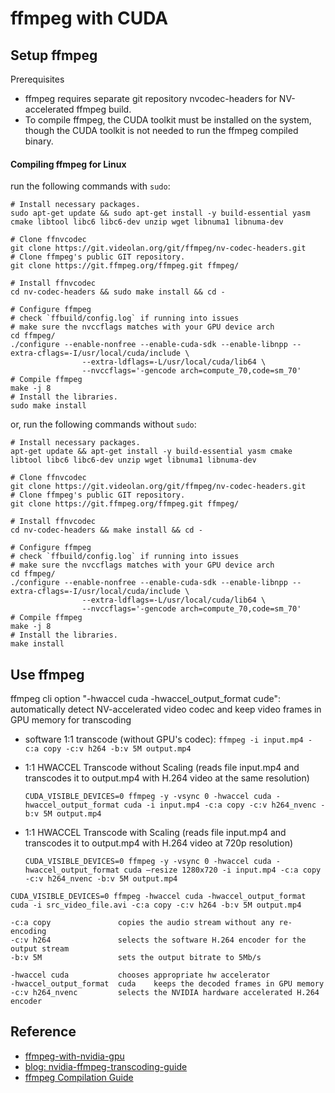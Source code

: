 # ffmpeg with CUDA

## Setup ffmpeg

Prerequisites

- ffmpeg requires separate git repository nvcodec-headers for NV-accelerated ffmpeg build.
- To compile ffmpeg, the CUDA toolkit must be installed on the system, though the CUDA toolkit is not needed to run the ffmpeg compiled binary.


#### Compiling ffmpeg for Linux

run the following commands with `sudo`:

```
# Install necessary packages.
sudo apt-get update && sudo apt-get install -y build-essential yasm cmake libtool libc6 libc6-dev unzip wget libnuma1 libnuma-dev

# Clone ffnvcodec
git clone https://git.videolan.org/git/ffmpeg/nv-codec-headers.git
# Clone ffmpeg's public GIT repository.
git clone https://git.ffmpeg.org/ffmpeg.git ffmpeg/

# Install ffnvcodec
cd nv-codec-headers && sudo make install && cd -

# Configure ffmpeg
# check `ffbuild/config.log` if running into issues
# make sure the nvccflags matches with your GPU device arch
cd ffmpeg/
./configure --enable-nonfree --enable-cuda-sdk --enable-libnpp --extra-cflags=-I/usr/local/cuda/include \
                --extra-ldflags=-L/usr/local/cuda/lib64 \
                --nvccflags='-gencode arch=compute_70,code=sm_70'
# Compile ffmpeg
make -j 8
# Install the libraries.
sudo make install
```

or, run the following commands without `sudo`:

```
# Install necessary packages.
apt-get update && apt-get install -y build-essential yasm cmake libtool libc6 libc6-dev unzip wget libnuma1 libnuma-dev

# Clone ffnvcodec
git clone https://git.videolan.org/git/ffmpeg/nv-codec-headers.git
# Clone ffmpeg's public GIT repository.
git clone https://git.ffmpeg.org/ffmpeg.git ffmpeg/

# Install ffnvcodec
cd nv-codec-headers && make install && cd -

# Configure ffmpeg
# check `ffbuild/config.log` if running into issues
# make sure the nvccflags matches with your GPU device arch
cd ffmpeg/
./configure --enable-nonfree --enable-cuda-sdk --enable-libnpp --extra-cflags=-I/usr/local/cuda/include \
                --extra-ldflags=-L/usr/local/cuda/lib64 \
                --nvccflags='-gencode arch=compute_70,code=sm_70'
# Compile ffmpeg
make -j 8
# Install the libraries.
make install
```


## Use ffmpeg

 
ffmpeg cli option "-hwaccel cuda -hwaccel_output_format cude": automatically detect NV-accelerated video codec and keep video frames in GPU memory for transcoding


* software 1:1 transcode (without GPU's codec): `ffmpeg -i input.mp4 -c:a copy -c:v h264 -b:v 5M output.mp4`
* 1:1 HWACCEL Transcode without Scaling (reads file input.mp4 and transcodes it to output.mp4 with H.264 video at the same resolution)

    `CUDA_VISIBLE_DEVICES=0 ffmpeg -y -vsync 0 -hwaccel cuda -hwaccel_output_format cuda -i input.mp4 -c:a copy -c:v h264_nvenc -b:v 5M output.mp4`

* 1:1 HWACCEL Transcode with Scaling (reads file input.mp4 and transcodes it to output.mp4 with H.264 video at 720p resolution)
    
    `CUDA_VISIBLE_DEVICES=0 ffmpeg -y -vsync 0 -hwaccel cuda -hwaccel_output_format cuda –resize 1280x720 -i input.mp4 -c:a copy -c:v h264_nvenc -b:v 5M output.mp4`


`CUDA_VISIBLE_DEVICES=0 ffmpeg -hwaccel cuda -hwaccel_output_format cuda -i src_video_file.avi -c:a copy -c:v h264 -b:v 5M output.mp4`


```
-c:a copy	            copies the audio stream without any re-encoding
-c:v h264	            selects the software H.264 encoder for the output stream
-b:v 5M	                sets the output bitrate to 5Mb/s

-hwaccel cuda	        chooses appropriate hw accelerator
-hwaccel_output_format  cuda	keeps the decoded frames in GPU memory
-c:v h264_nvenc	        selects the NVIDIA hardware accelerated H.264 encoder
```

## Reference

* [ffmpeg-with-nvidia-gpu](https://docs.nvidia.com/video-technologies/video-codec-sdk/ffmpeg-with-nvidia-gpu)
* [blog: nvidia-ffmpeg-transcoding-guide](https://developer.nvidia.com/blog/nvidia-ffmpeg-transcoding-guide/)
* [ffmpeg Compilation Guide](https://trac.ffmpeg.org/wiki/CompilationGuide)

